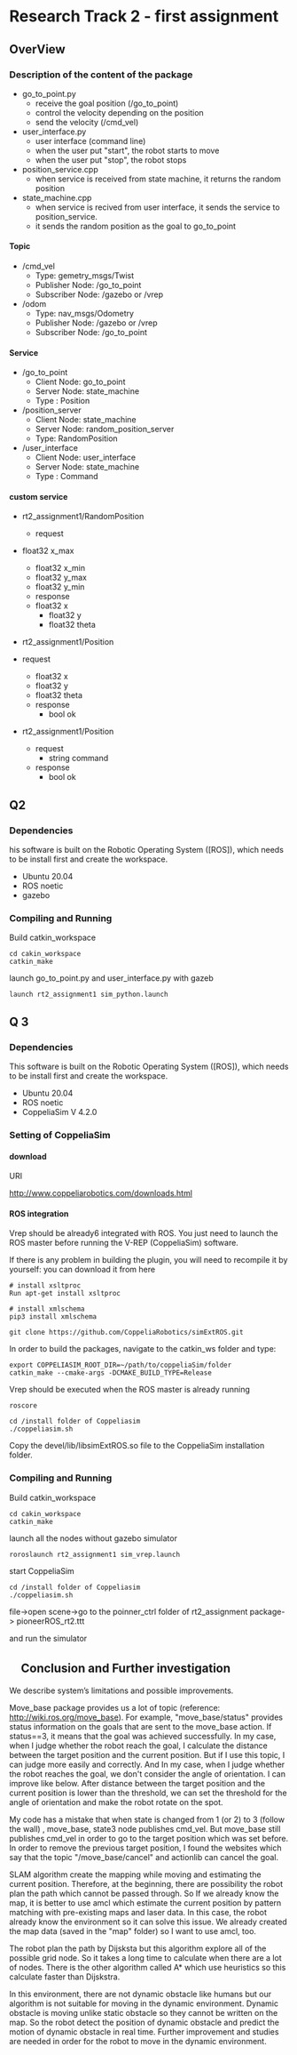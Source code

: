 # Research Track 2 - first assignment
## OverView

### Description of the content of the package

- go_to_point.py
  - receive the goal position (/go_to_point)
  - control the velocity depending on the position
  - send the velocity (/cmd_vel)
- user_interface.py
  - user interface (command line)
  - when the user put "start", the robot starts to move
  - when the user put "stop", the robot stops
- position_service.cpp
  - when service is received from state machine, it returns the random position
- state_machine.cpp
  - when service is recived from user interface, it sends the service to position_service. 
  - it sends the random position as the goal to go_to_point

#### Topic 

- /cmd_vel
  - Type: gemetry_msgs/Twist
  - Publisher Node: /go_to_point
  - Subscriber Node: /gazebo or /vrep
- /odom
  - Type: nav_msgs/Odometry
  - Publisher Node: /gazebo or /vrep
  - Subscriber Node: /go_to_point



#### Service

- /go_to_point
  - Client Node: go_to_point
  - Server Node: state_machine
  - Type : Position
- /position_server
  - Client Node: state_machine
  - Server Node: random_position_server
  - Type:  RandomPosition
- /user_interface
  - Client Node: user_interface
  - Server Node: state_machine
  - Type : Command
  
  



#### custom service

- rt2_assignment1/RandomPosition

  - request
- float32 x_max
    - float32 x_min
    - float32 y_max
    - float32 y_min
  - response
  - float32 x
    - float32 y
    - float32 theta
- rt2_assignment1/Position
- request
    - float32 x
    - float32 y
    - float32 theta
  - response
    - bool ok
- rt2_assignment1/Position
  - request
    - string command
  - response
    - bool ok



## Q2

### Dependencies

his software is built on the Robotic Operating System ([ROS]), which needs to be install first and create the workspace. 

- Ubuntu 20.04
- ROS noetic
- gazebo



### Compiling and Running

Build catkin_workspace

```
cd cakin_workspace
catkin_make
```

launch go_to_point.py and user_interface.py with gazeb

```
launch rt2_assignment1 sim_python.launch
```





## Q 3

### Dependencies

This software is built on the Robotic Operating System ([ROS]), which needs to be install first and create the workspace. 

- Ubuntu 20.04
- ROS noetic
- CoppeliaSim V 4.2.0



### Setting of CoppeliaSim

#### download

URI

http://www.coppeliarobotics.com/downloads.html



#### ROS integration

Vrep should be already6 integrated with ROS. You just need to launch the ROS master before running the V-REP (CoppeliaSim) software. 

If there is any problem in building the plugin, you will need to recompile it by yourself: you
can download it from here

```
# install xsltproc
Run apt-get install xsltproc

# install xmlschema
pip3 install xmlschema

git clone https://github.com/CoppeliaRobotics/simExtROS.git
```



In order to build the packages, navigate to the catkin_ws folder and type:

```
export COPPELIASIM_ROOT_DIR=~/path/to/coppeliaSim/folder
catkin_make --cmake-args -DCMAKE_BUILD_TYPE=Release
```

Vrep should be executed when the ROS master is already running

```
roscore
```



```
cd /install folder of Coppeliasim
./coppeliasim.sh
```



Copy the devel/lib/libsimExtROS.so file to the CoppeliaSim installation folder.



### Compiling and Running

Build catkin_workspace

```
cd cakin_workspace
catkin_make
```

launch all the nodes without gazebo simulator

```
roroslaunch rt2_assignment1 sim_vrep.launch
```



start CoppeliaSim

```
cd /install folder of Coppeliasim
./coppeliasim.sh
```



file->open scene->go to the poinner_ctrl folder of rt2_assignment package-> pioneerROS_rt2.ttt

and run the simulator







## 　Conclusion and Further investigation

We describe system’s limitations and possible improvements.

Move_base package provides us a lot of topic (reference: http://wiki.ros.org/move_base). For example, "move_base/status"  provides status information on the goals that are sent to the move_base action. If status==3, it means that the goal was achieved successfully. In my case, when I judge whether the robot reach the goal, I calculate the distance between the target position and the current position. But if I use this topic, I can judge more easily and correctly. And In my case, when I judge whether the robot reaches the goal, we don't consider the angle of orientation. I can improve like below. After distance between the target position and the current position is lower than the threshold, we can set the threshold for the angle of orientation and make the robot rotate on the spot. 

My code has a mistake that when state is changed from 1 (or 2) to 3 (follow the wall) , move_base, state3 node publishes cmd_vel. But move_base still publishes cmd_vel in order to go to the target position which was set before. In order to remove the previous target position, I found the websites which say that the topic "/move_base/cancel" and actionlib can cancel the goal.

SLAM algorithm create the mapping while moving and estimating the current position. Therefore, at the beginning, there are possibility the robot plan the path which cannot be passed through.
So If we already know the map, it is better to use amcl which estimate the current position by pattern matching with pre-existing maps and laser data. In this case, the robot already know the environment so it can solve this issue.  We already created the map data (saved in the "map" folder) so I want to use amcl, too.

The robot plan the path by Dijsksta but this algorithm explore all of the possible grid node. So it takes a long time to calculate when there are a lot of nodes. There is the other algorithm called A* which use heuristics so this calculate faster than Dijskstra.

In this environment, there are not dynamic obstacle like humans but our algorithm is not suitable for moving in the dynamic environment. Dynamic obstacle is moving unlike static obstacle so they cannot be written on the map. So the robot detect the position of dynamic obstacle and predict the motion of dynamic obstacle in real time. Further improvement and studies are needed in order for the robot to move in the dynamic environment.